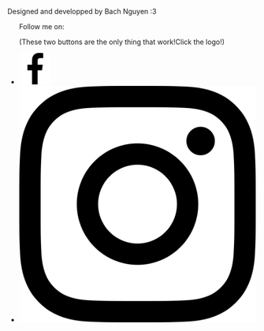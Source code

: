 <section class="footer">
  <p id="creator">Designed and developped by Bach Nguyen :3</p>
  <ul>
    <p class="text">Follow me on:<p>(These two buttons are the only thing that work!Click the logo!)</p></p>
    <li><a href="https://www.facebook.com/Bach1804" target="#"><img src="facebook.png"></a></li>
    <li><a href="https://www.instagram.com/quanggbach1804/" target="#"><img id="pic" src="instagram.png"></a></li>
  </ul>
  </section>